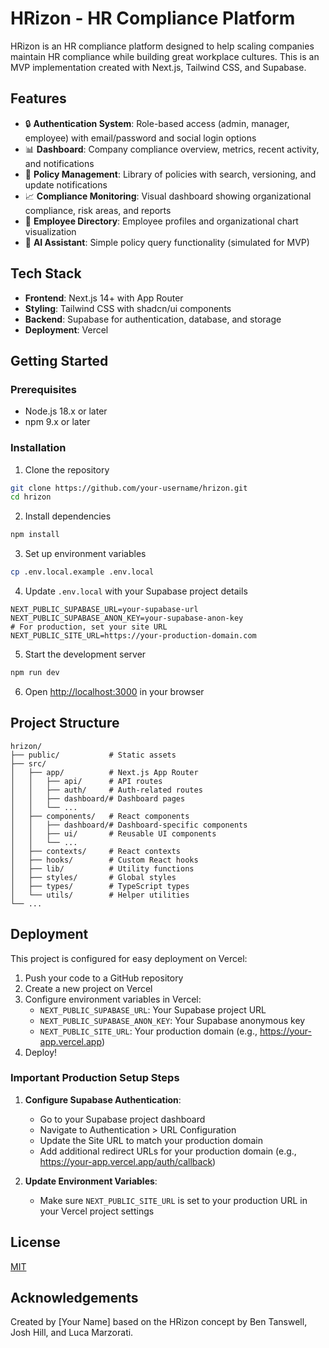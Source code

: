 # HRizon - HR Compliance Platform

HRizon is an HR compliance platform designed to help scaling companies maintain HR compliance while building great workplace cultures. This is an MVP implementation created with Next.js, Tailwind CSS, and Supabase.

## Features

- 🔒 **Authentication System**: Role-based access (admin, manager, employee) with email/password and social login options
- 📊 **Dashboard**: Company compliance overview, metrics, recent activity, and notifications
- 📝 **Policy Management**: Library of policies with search, versioning, and update notifications
- 📈 **Compliance Monitoring**: Visual dashboard showing organizational compliance, risk areas, and reports
- 👥 **Employee Directory**: Employee profiles and organizational chart visualization
- 🤖 **AI Assistant**: Simple policy query functionality (simulated for MVP)

## Tech Stack

- **Frontend**: Next.js 14+ with App Router
- **Styling**: Tailwind CSS with shadcn/ui components
- **Backend**: Supabase for authentication, database, and storage
- **Deployment**: Vercel

## Getting Started

### Prerequisites

- Node.js 18.x or later
- npm 9.x or later

### Installation

1. Clone the repository
```bash
git clone https://github.com/your-username/hrizon.git
cd hrizon
```

2. Install dependencies
```bash
npm install
```

3. Set up environment variables
```bash
cp .env.local.example .env.local
```

4. Update `.env.local` with your Supabase project details
```
NEXT_PUBLIC_SUPABASE_URL=your-supabase-url
NEXT_PUBLIC_SUPABASE_ANON_KEY=your-supabase-anon-key
# For production, set your site URL
NEXT_PUBLIC_SITE_URL=https://your-production-domain.com
```

5. Start the development server
```bash
npm run dev
```

6. Open [http://localhost:3000](http://localhost:3000) in your browser

## Project Structure

```
hrizon/
├── public/           # Static assets
├── src/
│   ├── app/          # Next.js App Router
│   │   ├── api/      # API routes
│   │   ├── auth/     # Auth-related routes
│   │   ├── dashboard/# Dashboard pages
│   │   └── ...
│   ├── components/   # React components
│   │   ├── dashboard/# Dashboard-specific components
│   │   ├── ui/       # Reusable UI components
│   │   └── ...
│   ├── contexts/     # React contexts
│   ├── hooks/        # Custom React hooks
│   ├── lib/          # Utility functions
│   ├── styles/       # Global styles
│   ├── types/        # TypeScript types
│   └── utils/        # Helper utilities
└── ...
```

## Deployment

This project is configured for easy deployment on Vercel:

1. Push your code to a GitHub repository
2. Create a new project on Vercel
3. Configure environment variables in Vercel:
   - `NEXT_PUBLIC_SUPABASE_URL`: Your Supabase project URL
   - `NEXT_PUBLIC_SUPABASE_ANON_KEY`: Your Supabase anonymous key
   - `NEXT_PUBLIC_SITE_URL`: Your production domain (e.g., https://your-app.vercel.app)
4. Deploy!

### Important Production Setup Steps

1. **Configure Supabase Authentication**:
   - Go to your Supabase project dashboard
   - Navigate to Authentication > URL Configuration
   - Update the Site URL to match your production domain
   - Add additional redirect URLs for your production domain (e.g., https://your-app.vercel.app/auth/callback)

2. **Update Environment Variables**:
   - Make sure `NEXT_PUBLIC_SITE_URL` is set to your production URL in your Vercel project settings

## License

[MIT](LICENSE)

## Acknowledgements

Created by [Your Name] based on the HRizon concept by Ben Tanswell, Josh Hill, and Luca Marzorati.